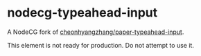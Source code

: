# nodecg-typeahead-input

A NodeCG fork of [cheonhyangzhang/paper-typeahead-input](https://github.com/cheonhyangzhang/paper-typeahead-input).

This element is not ready for production. Do not attempt to use it.